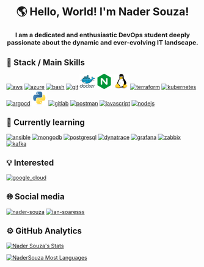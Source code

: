 <h1 align="center">🌎 Hello, World! I'm Nader Souza!</h1>
<h3 align="center">I am a dedicated and enthusiastic DevOps student deeply passionate about the dynamic and ever-evolving IT landscape.</h3>

<div>
<h2 align="left">🧮 Stack / Main Skills</h2>
<p align="left"> 
  <a title="AWS" href="https://aws.amazon.com" target="_blank" rel="noreferrer"><img src="https://www.vectorlogo.zone/logos/amazon_aws/amazon_aws-icon.svg" alt="aws" width="40" height="40"/></a>
  <a title="Azure" href="https://azure.microsoft.com/en-in/" target="_blank" rel="noreferrer"><img src="https://www.vectorlogo.zone/logos/microsoft_azure/microsoft_azure-icon.svg" alt="azure" width="40" height="40"/></a>
  <a title="Bash" href="https://www.gnu.org/software/bash/" target="_blank" rel="noreferrer"><img src="https://www.vectorlogo.zone/logos/gnu_bash/gnu_bash-icon.svg" alt="bash" width="40" height="40"/></a>
  <a title="Git" href="https://git-scm.com/" target="_blank" rel="noreferrer"><img src="https://www.vectorlogo.zone/logos/git-scm/git-scm-icon.svg" alt="git" width="40" height="40"/></a>
  <a title="Docker" href="https://www.docker.com/" target="_blank" rel="noreferrer"><img src="https://raw.githubusercontent.com/devicons/devicon/master/icons/docker/docker-original-wordmark.svg" alt="docker" width="40" height="40"/></a>
  <a title="NGINX" href="https://www.nginx.com" target="_blank" rel="noreferrer"><img src="https://raw.githubusercontent.com/devicons/devicon/master/icons/nginx/nginx-original.svg" alt="nginx" width="40" height="40"/></a>
  <a title="Linux" href="https://www.linux.org/" target="_blank" rel="noreferrer"><img src="https://raw.githubusercontent.com/devicons/devicon/master/icons/linux/linux-original.svg" alt="linux" width="40" height="40"/></a>
  <a title="Terraform" href="https://www.terraform.io/" target="_blank" rel="noreferrer"><img src="https://www.vectorlogo.zone/logos/terraformio/terraformio-icon.svg" alt="terraform" width="40" height="40"/></a>
  <a title="Kubernetes" href="https://kubernetes.io/" target="_blank" rel="noreferrer"><img src="https://www.vectorlogo.zone/logos/kubernetes/kubernetes-icon.svg" alt="kubernetes" width="40" height="40"/></a>
  <a title="ArgoCD" href="https://argo-cd.readthedocs.io/" target="_blank" rel="noreferrer"><img src="https://www.vectorlogo.zone/logos/argoprojio/argoprojio-icon.svg" alt="argocd" width="40" height="40"/></a>
  <a title="Python" href="https://www.python.org" target="_blank" rel="noreferrer"><img src="https://raw.githubusercontent.com/devicons/devicon/master/icons/python/python-original.svg" alt="python" width="40" height="40"/></a>
  <a title="GitLab" href="https://about.gitlab.com/" target="_blank" rel="noreferrer"><img src="https://www.vectorlogo.zone/logos/gitlab/gitlab-icon.svg" alt="gitlab" width="40" height="40"/></a>
  <a title="Postman" href="https://postman.com" target="_blank" rel="noreferrer"><img src="https://www.vectorlogo.zone/logos/getpostman/getpostman-icon.svg" alt="postman" width="40" height="40"/></a>
  <a title="JavaScript" href="https://developer.mozilla.org/en-US/docs/Learn/JavaScript/First_steps/What_is_JavaScript" target="_blank" rel="noreferrer"><img src="https://www.vectorlogo.zone/logos/javascript/javascript-icon.svg" alt="javascript" width="40" height="40"/></a>
  <a title="Node.js" href="https://nodejs.org/" target="_blank" rel="noreferrer"><img src="https://www.vectorlogo.zone/logos/nodejs/nodejs-icon.svg" alt="nodejs" width="40" height="40"/></a>

</p>

</div>

<h2 align="left">📖 Currently learning</h2>
<p align="left">

<a title="Ansible" href="https://www.ansible.com/" target="_blank" rel="noreferrer"><img src="https://www.vectorlogo.zone/logos/ansible/ansible-icon.svg" alt="ansible" width="40" height="40"/></a>
<a title="MongoDB" href="https://www.mongodb.com/" target="_blank" rel="noreferrer"><img src="https://www.vectorlogo.zone/logos/mongodb/mongodb-icon.svg" alt="mongodb" width="40" height="40"/></a>
<a title="PostgreSQL" href="https://www.postgresql.org/" target="_blank" rel="noreferrer"><img src="https://www.vectorlogo.zone/logos/postgresql/postgresql-icon.svg" alt="postgresql" width="40" height="40"/></a>
<a title="Dynatrace" href="https://www.dynatrace.com/" target="_blank" rel="noreferrer"><img src="https://www.vectorlogo.zone/logos/dynatrace/dynatrace-icon.svg" alt="dynatrace" width="40" height="40"/></a>
<a title="Grafana" href="https://grafana.com/" target="_blank" rel="noreferrer"><img src="https://www.vectorlogo.zone/logos/grafana/grafana-icon.svg" alt="grafana" width="40" height="40"/></a>
<a title="Zabbix" href="https://www.zabbix.com/" target="_blank" rel="noreferrer"><img src="https://www.vectorlogo.zone/logos/zabbix/zabbix-icon.svg" alt="zabbix" width="40" height="40"/></a>
<a title="Kafka" href="https://kafka.apache.org/" target="_blank" rel="noreferrer"><img src="https://www.vectorlogo.zone/logos/apache_kafka/apache_kafka-icon.svg" alt="kafka" width="40" height="40"/></a>

<!-- <a title="React" href="https://react.dev/" target="_blank" rel="noreferrer"><img src="https://www.vectorlogo.zone/logos/reactjs/reactjs-icon.svg" alt="react" width="40" height="40"/></a> -->

  <!-- <a title="Jenkins" href="https://www.jenkins.io/" target="_blank" rel="noreferrer"><img src="https://www.vectorlogo.zone/logos/jenkins/jenkins-icon.svg" alt="jenkins" width="40" height="40"/></a> -->

</p>

<h2 align="left">💡 Interested</h2>
<p align="left">
  <a title="Google Cloud" href="https://cloud.google.com/" target="_blank" rel="noreferrer"><img src="https://www.vectorlogo.zone/logos/google_cloud/google_cloud-icon.svg" alt="google_cloud" width="40" height="40"/></a>

</p>

<h2 align="left">🌐 Social media</h2>
<p align="left">

<a title="Gmail - naderhadadsouza@gmail.com" href="mailto:naderhadadsouza@gmail.com" target="_blank"><img align="center" src="https://www.vectorlogo.zone/logos/gmail/gmail-icon.svg" alt="nader-souza" height="30" width="40"/></a>
<a title="LinkedIn" href="https://linkedin.com/in/nader-souza/" target="_blank"><img align="center" src="https://raw.githubusercontent.com/rahuldkjain/github-profile-readme-generator/master/src/images/icons/Social/linked-in-alt.svg" alt="ian-soaresss" height="30" width="40"/></a>

</p>

## ⚙️ GitHub Analytics

[![Nader Souza's Stats](https://github-readme-stats.vercel.app/api?username=NaderSouza&theme=dark)](https://github.com/NaderSouza)

[![NaderSouza Most Languages](https://github-readme-stats.vercel.app/api/top-langs/?username=NaderSouza&hide=html&layout=compact&theme=dark)](https://github.com/NaderSouza)

</div>
